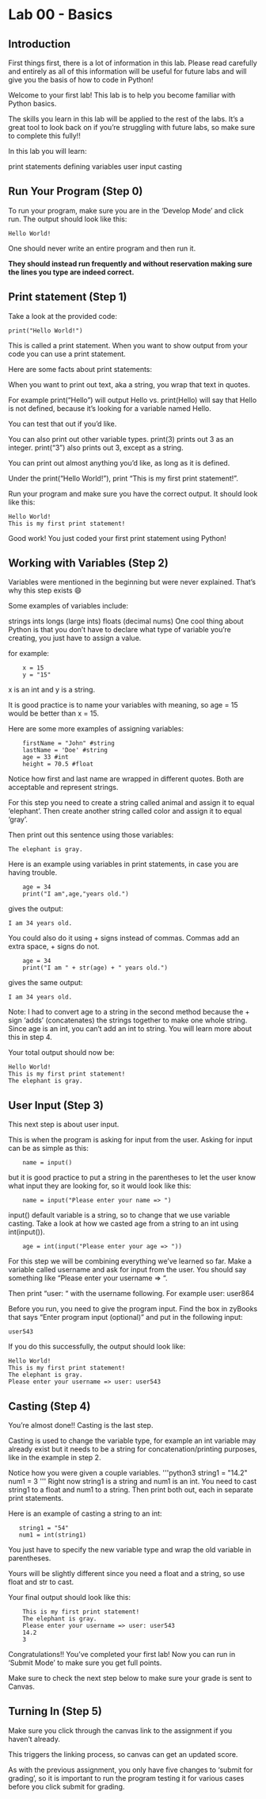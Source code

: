 # Lab 00 - Basics
## Introduction
First things first, there is a lot of information in this lab. Please read carefully and entirely as all of this information will be useful for future labs and will give you the basis of how to code in Python!

Welcome to your first lab! This lab is to help you become familiar with Python basics.

The skills you learn in this lab will be applied to the rest of the labs. It’s a great tool to look back on if you’re struggling with future labs, so make sure to complete this fully!!

In this lab you will learn:

print statements
defining variables
user input
casting
## Run Your Program (Step 0)
To run your program, make sure you are in the ‘Develop Mode’ and click run. The output should look like this:

```python3
Hello World!
```
One should never write an entire program and then run it. 

__They should instead run frequently and without reservation making sure the lines you type are indeed correct.__

## Print statement (Step 1)
Take a look at the provided code:

```python3
print("Hello World!")
```

This is called a print statement. When you want to show output from your code you can use a print statement.

Here are some facts about print statements:

When you want to print out text, aka a string, you wrap that text in quotes. 

For example print(“Hello”) will output Hello vs. print(Hello) will say that Hello is not defined, because it’s looking for a variable named Hello. 

You can test that out if you’d like.

You can also print out other variable types. print(3) prints out 3 as an integer. print(“3”) also prints out 3, except as a string.

You can print out almost anything you’d like, as long as it is defined.

Under the print(“Hello World!”), print “This is my first print statement!”. 

Run your program and make sure you have the correct output. It should look like this:
```
Hello World!
This is my first print statement!
```
Good work! You just coded your first print statement using Python!

## Working with Variables (Step 2)
Variables were mentioned in the beginning but were never explained. That’s why this step exists 😄

Some examples of variables include:

strings
ints
longs (large ints)
floats (decimal nums)
One cool thing about Python is that you don’t have to declare what type of variable you’re creating, you just have to assign a value.

for example:
```python3
    x = 15
    y = "15"
```
x is an int and y is a string.

It is good practice is to name your variables with meaning, so age = 15 would be better than x = 15.

Here are some more examples of assigning variables:
```python3
    firstName = "John" #string
    lastName = 'Doe' #string
    age = 33 #int
    height = 70.5 #float 
```
Notice how first and last name are wrapped in different quotes. Both are acceptable and represent strings.

For this step you need to create a string called animal and assign it to equal ‘elephant’. Then create another string called color and assign it to equal ‘gray’.

Then print out this sentence using those variables:

    The elephant is gray.
Here is an example using variables in print statements, in case you are having trouble.
```python3
    age = 34
    print("I am",age,"years old.")
 ```
gives the output:

    I am 34 years old.
You could also do it using + signs instead of commas. Commas add an extra space, + signs do not.
```python3
    age = 34
    print("I am " + str(age) + " years old.")
```
gives the same output:

    I am 34 years old.
Note: I had to convert age to a string in the second method because the + sign ‘adds’ (concatenates) the strings together to make one whole string. Since age is an int, you can’t add an int to string. You will learn more about this in step 4.

Your total output should now be:
```
Hello World!
This is my first print statement!
The elephant is gray.
```

## User Input (Step 3)
This next step is about user input.

This is when the program is asking for input from the user. Asking for input can be as simple as this:
```python3
    name = input()
```
but it is good practice to put a string in the parentheses to let the user know what input they are looking for, so it would look like this:
```python3
    name = input("Please enter your name => ")
```
input() default variable is a string, so to change that we use variable casting. Take a look at how we casted age from a string to an int using int(input()).
```python3
    age = int(input("Please enter your age => "))
```
For this step we will be combining everything we’ve learned so far. Make a variable called username and ask for input from the user. You should say something like “Please enter your username => “.

Then print “user: “ with the username following. For example user: user864

Before you run, you need to give the program input. Find the box in zyBooks that says “Enter program input (optional)” and put in the following input:
```
user543
```
If you do this successfully, the output should look like:
```
Hello World!
This is my first print statement!
The elephant is gray.
Please enter your username => user: user543
```
## Casting (Step 4)
You’re almost done!! Casting is the last step. 

Casting is used to change the variable type, for example an int variable may already exist but it needs to be a string for concatenation/printing purposes, like in the example in step 2.

Notice how you were given a couple variables.
'''python3
   string1 = "14.2"
   num1 = 3
'''
Right now string1 is a string and num1 is an int. You need to cast string1 to a float and num1 to a string. Then print both out, each in separate print statements.

Here is an example of casting a string to an int:
```python3
   string1 = "54"  
   num1 = int(string1)
   ```
You just have to specify the new variable type and wrap the old variable in parentheses.

Yours will be slightly different since you need a float and a string, so use float and str to cast.

Your final output should look like this:

``` Hello World!
    This is my first print statement!
    The elephant is gray.
    Please enter your username => user: user543
    14.2
    3
```
Congratulations!! You’ve completed your first lab! Now you can run in ‘Submit Mode’ to make sure you get full points.

Make sure to check the next step below to make sure your grade is sent to Canvas.

## Turning In (Step 5)
Make sure you click through the canvas link to the assignment if you haven’t already. 

This triggers the linking process, so canvas can get an updated score.

As with the previous assignment, you only have five changes to ‘submit for grading’, so it is important to run the program testing it for various cases before you click submit for grading.


